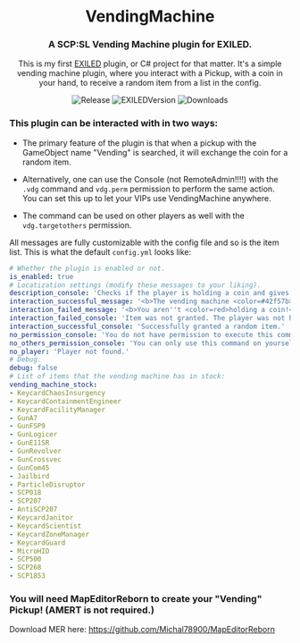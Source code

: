 <h1 align="center"> VendingMachine</h1>
<h3 align="center">A SCP:SL Vending Machine plugin for EXILED.</h3>

<div align="center">

This is my first [EXILED](https://github.com/Exiled-Official/EXILED) plugin, or C# project for that matter. It's a simple vending machine plugin, where you interact with a Pickup, with a coin in your hand, to receive a random item from a list in the config.

![Release](https://img.shields.io/github/v/tag/razormontana/VendingMachine?logo=github&label=Version)
![EXILEDVersion](https://img.shields.io/badge/EXILED_Version-8.9.7-crimson?logo=scpfoundation)
![Downloads](https://img.shields.io/github/downloads/razormontana/VendingMachine/total?logo=googleanalytics&logoColor=white&label=Downloads&color=green)

</div>

### This plugin can be interacted with in two ways:

- The primary feature of the plugin is that when a pickup with the GameObject name "Vending" is searched, it will exchange the coin for a random item.
  
- Alternatively, one can use the Console (not RemoteAdmin!!!!) with the ```.vdg``` command and ```vdg.perm``` permission to perform the same action. You can set this up to let your VIPs use VendingMachine anywhere.
  
- The command can be used on other players as well with the ```vdg.targetothers``` permission.

All messages are fully customizable with the config file and so is the item list. This is what the default ```config.yml``` looks like:

```Yaml
# Whether the plugin is enabled or not.
is_enabled: true
# Locatization settings (modify these messages to your liking).
description_console: 'Checks if the player is holding a coin and gives a random item if so.'
interaction_successful_message: '<b>The vending machine <color=#42f57b>dispensed something.</color></b>'
interaction_failed_message: '<b>You aren''t <color=red>holding a coin!</color></b>'
interaction_failed_console: 'Item was not granted. The player was not holding a coin.'
interaction_successful_console: 'Successfully granted a random item.'
no_permission_console: 'You do not have permission to execute this command.'
no_others_permission_console: 'You can only use this command on yourself with your current permissions.'
no_player: 'Player not found.'
# Debug.
debug: false
# List of items that the vending machine has in stock:
vending_machine_stock:
- KeycardChaosInsurgency
- KeycardContainmentEngineer
- KeycardFacilityManager
- GunA7
- GunFSP9
- GunLogicer
- GunE11SR
- GunRevolver
- GunCrossvec
- GunCom45
- Jailbird
- ParticleDisruptor
- SCP018
- SCP207
- AntiSCP207
- KeycardJanitor
- KeycardScientist
- KeycardZoneManager
- KeycardGuard
- MicroHID
- SCP500
- SCP268
- SCP1853
```


### You will need MapEditorReborn to create your "Vending" Pickup! (AMERT is not required.)

Download MER here: https://github.com/Michal78900/MapEditorReborn

